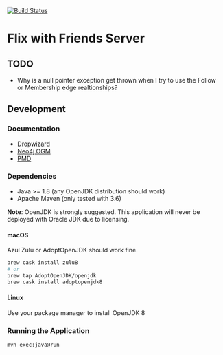 [![Build Status](https://travis-ci.com/Return0Software/fwf-server.svg?branch=master)](https://travis-ci.com/Return0Software/fwf-server)

# Flix with Friends Server

## TODO

* Why is a null pointer exception get thrown when I try to use the Follow or
Membership edge realtionships?

## Development

### Documentation

* [Dropwizard](https://www.dropwizard.io/1.3.5/docs/manual/index.html)
* [Neo4j OGM](https://neo4j.com/docs/ogm-manual/current/reference/)
* [PMD](https://pmd.github.io/)

### Dependencies

* Java >= 1.8 (any OpenJDK distribution should work)
* Apache Maven (only tested with 3.6)

**Note**: OpenJDK is strongly suggested. This application will never be deployed
with Oracle JDK due to licensing.

#### macOS

Azul Zulu or AdoptOpenJDK should work fine.

```bash
brew cask install zulu8
# or
brew tap AdoptOpenJDK/openjdk
brew cask install adoptopenjdk8
```

#### Linux

Use your package manager to install OpenJDK 8

### Running the Application

```text
mvn exec:java@run
```
